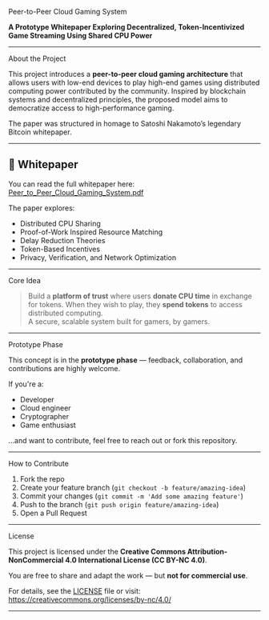  Peer-to-Peer Cloud Gaming System

**A Prototype Whitepaper Exploring Decentralized, Token-Incentivized Game Streaming Using Shared CPU Power**

---

 About the Project

This project introduces a **peer-to-peer cloud gaming architecture** that allows users with low-end devices to play high-end games using distributed computing power contributed by the community. Inspired by blockchain systems and decentralized principles, the proposed model aims to democratize access to high-performance gaming.

The paper was structured in homage to Satoshi Nakamoto’s legendary Bitcoin whitepaper.

---

## 📄 Whitepaper

You can read the full whitepaper here:  
 [Peer_to_Peer_Cloud_Gaming_System.pdf](./Peer_to_Peer_Cloud_Gaming_System.pdf)

The paper explores:

- Distributed CPU Sharing
- Proof-of-Work Inspired Resource Matching
- Delay Reduction Theories
- Token-Based Incentives
- Privacy, Verification, and Network Optimization

---

 Core Idea

> Build a **platform of trust** where users **donate CPU time** in exchange for tokens. When they wish to play, they **spend tokens** to access distributed computing.  
> A secure, scalable system built for gamers, by gamers.

---

 Prototype Phase

This concept is in the **prototype phase** — feedback, collaboration, and contributions are highly welcome.

If you're a:
- Developer
- Cloud engineer
- Cryptographer
- Game enthusiast

...and want to contribute, feel free to reach out or fork this repository.

---

 How to Contribute

1. Fork the repo
2. Create your feature branch (`git checkout -b feature/amazing-idea`)
3. Commit your changes (`git commit -m 'Add some amazing feature'`)
4. Push to the branch (`git push origin feature/amazing-idea`)
5. Open a Pull Request

---

 License

This project is licensed under the **Creative Commons Attribution-NonCommercial 4.0 International License (CC BY-NC 4.0)**.

You are free to share and adapt the work — but **not for commercial use**.

For details, see the [LICENSE](./LICENSE) file or visit:  
https://creativecommons.org/licenses/by-nc/4.0/

---
